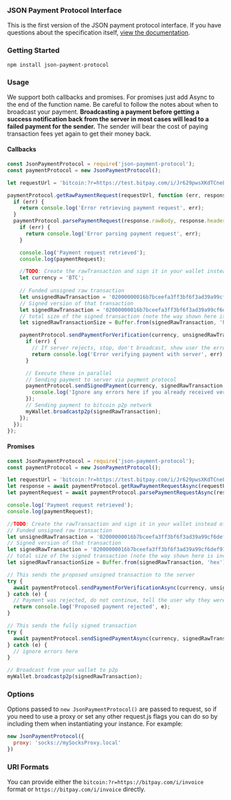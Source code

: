 ### JSON Payment Protocol Interface

This is the first version of the JSON payment protocol interface. If you have questions about the specification itself, [view the documentation](specification.md).

### Getting Started

`npm install json-payment-protocol`

### Usage

We support both callbacks and promises. For promises just add Async to the end of the function name. Be careful to follow the notes about when to broadcast your payment. **Broadcasting a payment before getting a success notification back from the server in most cases will lead to a failed payment for the sender.** The sender will bear the cost of paying transaction fees yet again to get their money back.

#### Callbacks
```js
const JsonPaymentProtocol = require('json-payment-protocol');
const paymentProtocol = new JsonPaymentProtocol();

let requestUrl = 'bitcoin:?r=https://test.bitpay.com/i/Jr629pwsXKdTCneLyZja4t';

paymentProtocol.getRawPaymentRequest(requestUrl, function (err, response) {
  if (err) {
    return console.log('Error retrieving payment request', err);
  }
  paymentProtocol.parsePaymentRequest(response.rawBody, response.headers, function (err, paymentRequest) {
    if (err) {
      return console.log('Error parsing payment request', err);
    }

    console.log('Payment request retrieved');
    console.log(paymentRequest);

    //TODO: Create the rawTransaction and sign it in your wallet instead of this, do NOT broadcast yet
    let currency = 'BTC';
    
    // Funded unsigned raw transaction
    let unsignedRawTransaction = '02000000016b7bceefa3ff3bf6f3ad39a99cf6def9126a6edf8f49462bd06e4cb74366dab00100000000feffffff0248590095000000001976a9141b4f4e0c5354ce950ea702cc79be34885e7a60af88ac0c430100000000001976a914072053b485736e002f665d5fc65c443fb379256e88ac00000000'
    // Signed version of that transaction
    let signedRawTransaction = '02000000016b7bceefa3ff3bf6f3ad39a99cf6def9126a6edf8f49462bd06e4cb74366dab0010000006b4830450221008d8852576eb8e505832a53569dd756a1d0c304606c27e81d0ac1a83e78250969022058b2bde3f2e1ea7e6a62e69d99f7219e846f04c1c58ff163e2996669a935c31501210206e855c3cfd24a5e154cf94ff7a214d598dfc2d62966011fd83c360cf229777ffeffffff0248590095000000001976a9141b4f4e0c5354ce950ea702cc79be34885e7a60af88ac0c430100000000001976a914072053b485736e002f665d5fc65c443fb379256e88ac00000000';
    // total size of the signed transaction (note the way shown here is incorrect for segwit, see the code in /examples for getting vsize from RPC)
    let signedRawTransactionSize = Buffer.from(signedRawTransaction, 'hex').byteLength;

    paymentProtocol.sendPaymentForVerification(currency, unsignedRawTransaction, signedRawTransactionSize, paymentRequest.paymentUrl, function(err, response) {
      if (err) {
        // If server rejects, stop, don't broadcast, show user the error
        return console.log('Error verifying payment with server', err);
      }

      // Execute these in parallel
      // Sending payment to server via payment protocol
      paymentProtocol.sendSignedPayment(currency, signedRawTransaction, paymentRequest.paymentUrl, function(err, response) {
        console.log('Ignore any errors here if you already received verified above');
      });
      // Sending payment to bitcoin p2p network
      myWallet.broadcastp2p(signedRawTransaction);
    });
  });
});
```

#### Promises
```js
const JsonPaymentProtocol = require('json-payment-protocol');
const paymentProtocol = new JsonPaymentProtocol();

let requestUrl = 'bitcoin:?r=https://test.bitpay.com/i/Jr629pwsXKdTCneLyZja4t';
let response = await paymentProtocol.getRawPaymentRequestAsync(requestUrl);
let paymentRequest = await paymentProtocol.parsePaymentRequestAsync(response.rawBody, response.headers);

console.log('Payment request retrieved');
console.log(paymentRequest);

//TODO: Create the rawTransaction and sign it in your wallet instead of this example, do NOT broadcast yet
// Funded unsigned raw transaction
let unsignedRawTransaction = '02000000016b7bceefa3ff3bf6f3ad39a99cf6def9126a6edf8f49462bd06e4cb74366dab00100000000feffffff0248590095000000001976a9141b4f4e0c5354ce950ea702cc79be34885e7a60af88ac0c430100000000001976a914072053b485736e002f665d5fc65c443fb379256e88ac00000000'
// Signed version of that transaction
let signedRawTransaction = '02000000016b7bceefa3ff3bf6f3ad39a99cf6def9126a6edf8f49462bd06e4cb74366dab0010000006b4830450221008d8852576eb8e505832a53569dd756a1d0c304606c27e81d0ac1a83e78250969022058b2bde3f2e1ea7e6a62e69d99f7219e846f04c1c58ff163e2996669a935c31501210206e855c3cfd24a5e154cf94ff7a214d598dfc2d62966011fd83c360cf229777ffeffffff0248590095000000001976a9141b4f4e0c5354ce950ea702cc79be34885e7a60af88ac0c430100000000001976a914072053b485736e002f665d5fc65c443fb379256e88ac00000000';
// total size of the signed transaction (note the way shown here is incorrect for segwit, see the code in /examples for getting vsize from RPC)
let signedRawTransactionSize = Buffer.from(signedRawTransaction, 'hex').byteLength;

// This sends the proposed unsigned transaction to the server
try {
  await paymentProtocol.sendPaymentForVerificationAsync(currency, unsignedRawTransaction, signedRawTransactionSize, paymentRequest.paymentUrl);
} catch (e) {
  // Payment was rejected, do not continue, tell the user why they were rejected
  return console.log('Proposed payment rejected', e);
}

// This sends the fully signed transaction
try {
  await paymentProtocol.sendSignedPaymentAsync(currency, signedRawTransaction, paymentRequest.paymentUrl);
} catch (e) {
  // ignore errors here 
}

// Broadcast from your wallet to p2p
myWallet.broadcastp2p(signedRawTransaction);
```

### Options

Options passed to `new JsonPaymentProtocol()` are passed to request, so if you need to use a proxy or set any other request.js flags you can do so by including them when instantiating your instance. For example:

```js
new JsonPaymentProtocol({
  proxy: 'socks://mySocksProxy.local'
})
```

### URI Formats
You can provide either the `bitcoin:?r=https://bitpay.com/i/invoice` format or `https://bitpay.com/i/invoice` directly.

